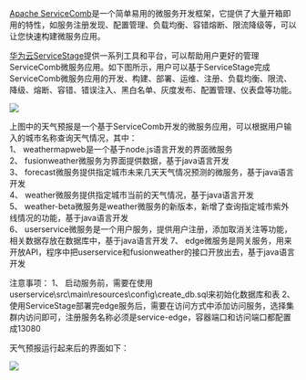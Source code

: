[Apache ServiceComb](https://servicecomb.apache.org/)是一个简单易用的微服务开发框架，它提供了大量开箱即用的特性，如服务注册发现、配置管理、负载均衡、容错熔断、限流降级等，可以让您快速构建微服务应用。
  
[华为云ServiceStage](https://www.huaweicloud.com/product/servicestage.html)提供一系列工具和平台，可以帮助用户更好的管理ServiceComb微服务应用。如下图所示，用户可以基于ServiceStage完成ServiceComb微服务应用的开发、构建、部署、运维、注册、负载均衡、限流、降级、熔断、容错、错误注入、黑白名单、灰度发布、配置管理、仪表盘等功能。    
  
![](https://github.com/li-yongjun/weathermap-1/blob/fordb/architecture.jpg)
  
上图中的天气预报是一个基于ServiceComb开发的微服务应用，可以根据用户输入的城市名称查询天气情况，其中：  
1、	weathermapweb是一个基于node.js语言开发的界面微服务  
2、	fusionweather微服务为界面提供数据，基于java语言开发  
3、	forecast微服务提供指定城市未来几天天气情况预测的微服务，基于java语言开发  
4、	weather微服务提供指定城市当前的天气情况，基于java语言开发  
5、	weather-beta微服务是weather微服务的新版本，新增了查询指定城市紫外线情况的功能，基于java语言开发  
6、 userservice微服务是一个用户服务，提供用户注册，添加取消关注等功能，相关数据存放在数据库中，基于java语言开发
7、 edge微服务是网关服务，用来开放API，程序中把userservice和fusionweather的接口开放出去，基于java语言开发

注意事项：
1、 启动服务前，需要在使用userservice\src\main\resources\config\create_db.sql来初始化数据库和表
2、 使用ServiceStage部署完edge服务后，需要在访问方式中添加访问服务，选择集群内访问即可，注册服务名称必须是service-edge，容器端口和访问端口都配置成13080
  
天气预报运行起来后的界面如下：  
  
![](https://github.com/servicestage-demo/weathermap/blob/master/weathermap.JPG)
